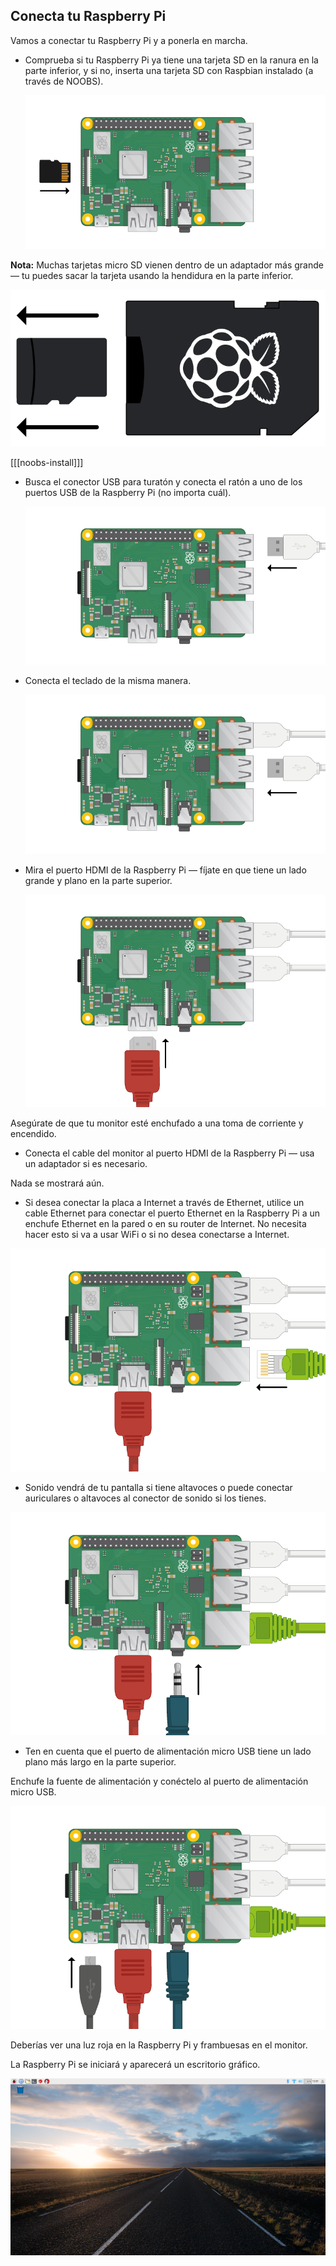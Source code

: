 ## Conecta tu Raspberry Pi

Vamos a conectar tu Raspberry Pi y a ponerla en marcha.

+ Comprueba si tu Raspberry Pi ya tiene una tarjeta SD en la ranura en la parte inferior, y si no, inserta una tarjeta SD con Raspbian instalado (a través de NOOBS).
    
    ![screenshot](images/pi-sd.png)

**Nota:** Muchas tarjetas micro SD vienen dentro de un adaptador más grande — tu puedes sacar la tarjeta usando la hendidura en la parte inferior.

![sd card holder](images/sd-card-holder.png)

[[[noobs-install]]]

+ Busca el conector USB para turatón y conecta el ratón a uno de los puertos USB de la Raspberry Pi (no importa cuál).
    
    ![screenshot](images/pi-mouse.png)

+ Conecta el teclado de la misma manera.
    
    ![screenshot](images/pi-keyboard.png)

+ Mira el puerto HDMI de la Raspberry Pi — fíjate en que tiene un lado grande y plano en la parte superior.
    
    ![screenshot](images/pi-hdmi.png)

Asegúrate de que tu monitor esté enchufado a una toma de corriente y encendido.

+ Conecta el cable del monitor al puerto HDMI de la Raspberry Pi — usa un adaptador si es necesario.

Nada se mostrará aún.

+ Si desea conectar la placa a Internet a través de Ethernet, utilice un cable Ethernet para conectar el puerto Ethernet en la Raspberry Pi a un enchufe Ethernet en la pared o en su router de Internet. No necesita hacer esto si va a usar WiFi o si no desea conectarse a Internet.

![Ethernet](images/pi-ethernet.png)

+ Sonido vendrá de tu pantalla si tiene altavoces o puede conectar auriculares o altavoces al conector de sonido si los tienes.

![headphones](images/pi-headphones.png)

+ Ten en cuenta que el puerto de alimentación micro USB tiene un lado plano más largo en la parte superior.

Enchufe la fuente de alimentación y conéctelo al puerto de alimentación micro USB.

![screenshot](images/pi-power.png)

Deberías ver una luz roja en la Raspberry Pi y frambuesas en el monitor.

La Raspberry Pi se iniciará y aparecerá un escritorio gráfico.

![screenshot](images/pi-desktop.png)
